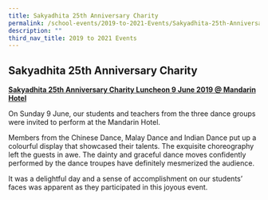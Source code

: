 ```yaml
---
title: Sakyadhita 25th Anniversary Charity
permalink: /school-events/2019-to-2021-Events/Sakyadhita-25th-Anniversary-Charity/
description: ""
third_nav_title: 2019 to 2021 Events
---
```

## Sakyadhita 25th Anniversary Charity

**<u>Sakyadhita 25th Anniversary Charity Luncheon 9 June 2019 @ Mandarin Hotel</u>**

On Sunday 9 June, our students and teachers from the three dance groups were invited to perform at the Mandarin Hotel.

Members from the Chinese Dance, Malay Dance and Indian Dance put up a colourful display that showcased their talents. The exquisite choreography left the guests in awe. The dainty and graceful dance moves confidently performed by the dance troupes have definitely mesmerized the audience.

It was a delightful day and a sense of accomplishment on our students’ faces was apparent as they participated in this joyous event.
